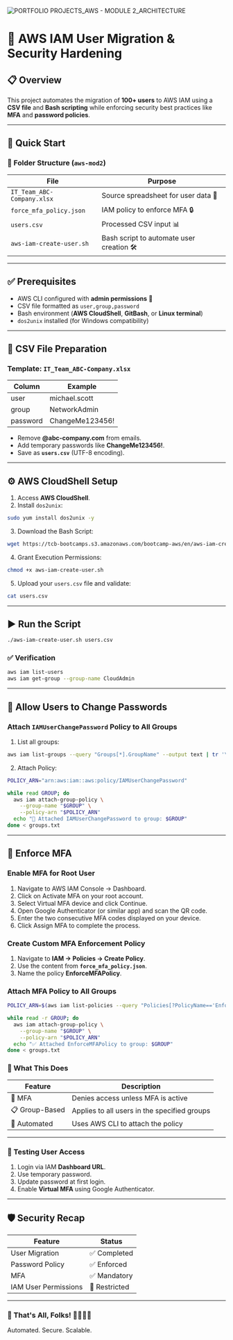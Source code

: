 
![PORTFOLIO PROJECTS_AWS - MODULE 2_ARCHITECTURE](https://github.com/user-attachments/assets/5ff69888-f8fa-4c7f-ae94-1a6cdb15f2f8)
# 🔐 AWS IAM User Migration & Security Hardening

## 📋 Overview
This project automates the migration of **100+ users** to AWS IAM using a **CSV file** and **Bash scripting** while enforcing security best practices like **MFA** and **password policies**.

---

## 🚀 Quick Start

### 📂 Folder Structure (`aws-mod2`)
| File                  | Purpose                         |
|-----------------------|---------------------------------|
| `IT_Team_ABC-Company.xlsx` | Source spreadsheet for user data 📄 |
| `force_mfa_policy.json` | IAM policy to enforce MFA 🔒 |
| `users.csv`           | Processed CSV input 📊         |
| `aws-iam-create-user.sh` | Bash script to automate user creation 🛠️ |

---

## ✅ Prerequisites
- AWS CLI configured with **admin permissions** 🔑
- CSV file formatted as `user,group,password`
- Bash environment (**AWS CloudShell**, **GitBash**, or **Linux terminal**)
- `dos2unix` installed (for Windows compatibility)

---

## 🔑 CSV File Preparation

### Template: `IT_Team_ABC-Company.xlsx`
| Column    | Example           |
|-----------|------------------|
| user      | michael.scott    |
| group     | NetworkAdmin     |
| password  | ChangeMe123456!  |

- Remove **@abc-company.com** from emails.
- Add temporary passwords like **ChangeMe123456!**.
- Save as **`users.csv`** (UTF-8 encoding).

---

## ⚙️ AWS CloudShell Setup

1. Access **AWS CloudShell**.
2. Install `dos2unix`:

```bash
sudo yum install dos2unix -y
```

3. Download the Bash Script:

```bash
wget https://tcb-bootcamps.s3.amazonaws.com/bootcamp-aws/en/aws-iam-create-user.sh
```

4. Grant Execution Permissions:

```bash
chmod +x aws-iam-create-user.sh
```

5. Upload your `users.csv` file and validate:

```bash
cat users.csv
```

---

## ▶️ Run the Script

```bash
./aws-iam-create-user.sh users.csv
```

### ✅ Verification

```bash
aws iam list-users
aws iam get-group --group-name CloudAdmin
```

---

## 🔑 Allow Users to Change Passwords

### Attach `IAMUserChangePassword` Policy to All Groups

1. List all groups:

```bash
aws iam list-groups --query "Groups[*].GroupName" --output text | tr '\t' '\n' > groups.txt
```

2. Attach Policy:

```bash
POLICY_ARN="arn:aws:iam::aws:policy/IAMUserChangePassword"

while read GROUP; do
  aws iam attach-group-policy \
    --group-name "$GROUP" \
    --policy-arn "$POLICY_ARN"
  echo "🔑 Attached IAMUserChangePassword to group: $GROUP"
done < groups.txt
```

---

## 🔐 Enforce MFA
### Enable MFA for Root User
1.	Navigate to AWS IAM Console → Dashboard.
2.	Click on Activate MFA on your root account.
3.	Select Virtual MFA device and click Continue.
4.	Open Google Authenticator (or similar app) and scan the QR code.
5.	Enter the two consecutive MFA codes displayed on your device.
6.	Click Assign MFA to complete the process.

### Create Custom MFA Enforcement Policy

1. Navigate to **IAM → Policies → Create Policy**.
2. Use the content from **`force_mfa_policy.json`**.
3. Name the policy **EnforceMFAPolicy**.

### Attach MFA Policy to All Groups

```bash
POLICY_ARN=$(aws iam list-policies --query "Policies[?PolicyName=='EnforceMFAPolicy'].Arn" --output text)

while read -r GROUP; do
  aws iam attach-group-policy \
    --group-name "$GROUP" \
    --policy-arn "$POLICY_ARN"
  echo "✅ Attached EnforceMFAPolicy to group: $GROUP"
done < groups.txt
```

### 🔄 What This Does
| Feature        | Description                |
|---------------|---------------------------|
| 🔐 MFA        | Denies access unless MFA is active |
| 📋 Group-Based | Applies to all users in the specified groups |
| 🚀 Automated   | Uses AWS CLI to attach the policy |

---

### 🎯 Testing User Access
1. Login via IAM **Dashboard URL**.
2. Use temporary password.
3. Update password at first login.
4. Enable **Virtual MFA** using Google Authenticator.

---

## 🛡️ Security Recap
| Feature    | Status |
|------------|-------|
| User Migration | ✅ Completed |
| Password Policy | ✅ Enforced |
| MFA        | ✅ Mandatory |
| IAM User Permissions | 🔐 Restricted |

---

### 🎉 That's All, Folks! 🦸‍♀️🦸‍♂️
Automated. Secure. Scalable.


